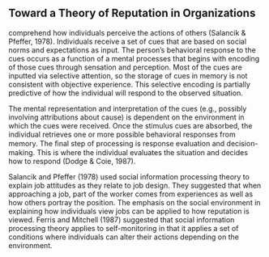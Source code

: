 ## Toward a Theory of Reputation in Organizations

comprehend how individuals perceive the actions of others (Salancik & Pfeffer, 1978). Individuals receive a set of cues that are based on social norms and expectations as input. The person’s behavioral response to the cues occurs as a function of a mental processes that begins with encoding of those cues through sensation and perception. Most of the cues are inputted via selective attention, so the storage of cues in memory is not consistent with objective experience. This selective encoding is partially predictive of how the individual will respond to the observed situation.

The mental representation and interpretation of the cues (e.g., possibly involving attributions about cause) is dependent on the environment in which the cues were received. Once the stimulus cues are absorbed, the individual retrieves one or more possible behavioral responses from memory. The ﬁnal step of processing is response evaluation and decision- making. This is where the individual evaluates the situation and decides how to respond (Dodge & Coie, 1987).

Salancik and Pfeffer (1978) used social information processing theory to explain job attitudes as they relate to job design. They suggested that when approaching a job, part of the worker comes from experiences as well as how others portray the position. The emphasis on the social environment in explaining how individuals view jobs can be applied to how reputation is viewed. Ferris and Mitchell (1987) suggested that social information processing theory applies to self-monitoring in that it applies a set of conditions where individuals can alter their actions depending on the environment.